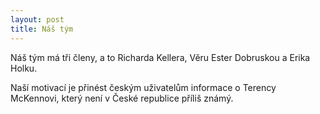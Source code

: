 ```yaml
---
layout: post
title: Náš tým
---
```


Náš tým má tři členy, a to Richarda Kellera, Věru Ester Dobruskou a Erika Holku.

Naší motivací je přinést českým uživatelům informace o Terency McKennovi, který není v České republice příliš známý.
